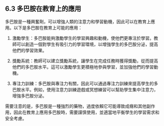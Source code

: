 ## 6.3 多巴胺在教育上的應用

多巴胺是一種興奮劑，可以增強人類的注意力和學習動機，因此可以在教育上應用。以下是多巴胺在教育上可能的應用：

1. 激勵學生：多巴胺能夠激勵學生的學習興趣和動機，使他們更專注於學習。教師可以創造一個對學生有吸引力的學習環境，以增強學生的多巴胺分泌，提高他們的學習效果。

2. 獎勵系統：教師可以建立獎勵系統，讓學生在完成任務時獲得獎勵，從而提高他們的多巴胺水平。這可以激勵學生更積極地參與學習，並加強他們的學習動機。

3. 專注力訓練：多巴胺與專注力有關，因此可以通過專注力訓練來提高學生的多巴胺水平。例如，使用注意力訓練遊戲或冥想練習可以幫助學生集中注意力，增強多巴胺分泌。

需要注意的是，多巴胺是一種強烈的藥物，過度依賴它可能導致成癮和其他副作用，因此在教育上應用多巴胺時，需要謹慎使用，並適當地平衡學生的學習需求和安全考慮。